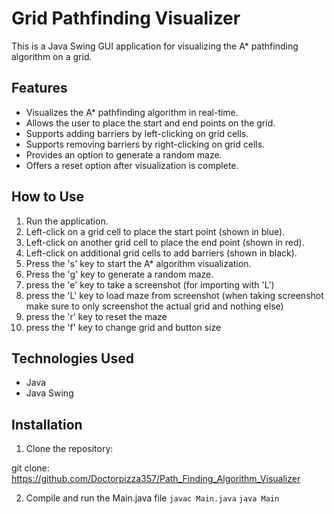 # Grid Pathfinding Visualizer

This is a Java Swing GUI application for visualizing the A* pathfinding algorithm on a grid.

## Features

- Visualizes the A* pathfinding algorithm in real-time.
- Allows the user to place the start and end points on the grid.
- Supports adding barriers by left-clicking on grid cells.
- Supports removing barriers by right-clicking on grid cells.
- Provides an option to generate a random maze.
- Offers a reset option after visualization is complete.

## How to Use

1. Run the application.
2. Left-click on a grid cell to place the start point (shown in blue).
3. Left-click on another grid cell to place the end point (shown in red).
4. Left-click on additional grid cells to add barriers (shown in black).
5. Press the 's' key to start the A* algorithm visualization.
6. Press the 'g' key to generate a random maze.
7. press the 'e' key to take a screenshot (for importing with 'L')
8. press the 'L' key to load maze from screenshot (when taking screenshot make sure to only screenshot the actual grid and nothing else)
9. press the 'r' key to reset the maze
10. press the 'f' key to change grid and button size

## Technologies Used

- Java
- Java Swing

## Installation

1. Clone the repository:

git clone: https://github.com/Doctorpizza357/Path_Finding_Algorithm_Visualizer

2. Compile and run the Main.java file
`javac Main.java`
`java Main`

